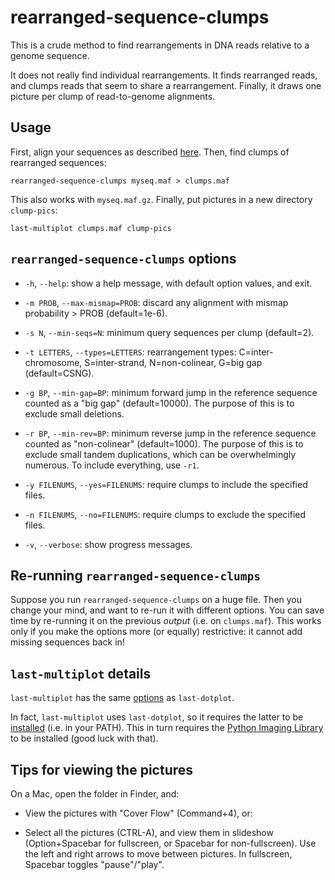 # rearranged-sequence-clumps

This is a crude method to find rearrangements in DNA reads relative to
a genome sequence.

It does not really find individual rearrangements.  It finds
rearranged reads, and clumps reads that seem to share a rearrangement.
Finally, it draws one picture per clump of read-to-genome alignments.

## Usage

First, align your sequences as described
[here](https://github.com/mcfrith/last-rna/blob/master/last-long-reads.md).
Then, find clumps of rearranged sequences:

    rearranged-sequence-clumps myseq.maf > clumps.maf

This also works with `myseq.maf.gz`.  Finally, put pictures in a new
directory `clump-pics`:

    last-multiplot clumps.maf clump-pics

## `rearranged-sequence-clumps` options

- `-h`, `--help`: show a help message, with default option values, and
  exit.

- `-m PROB`, `--max-mismap=PROB`: discard any alignment with mismap
  probability > PROB (default=1e-6).

- `-s N`, `--min-seqs=N`: minimum query sequences per clump
  (default=2).

- `-t LETTERS`, `--types=LETTERS`: rearrangement types:
  C=inter-chromosome, S=inter-strand, N=non-colinear, G=big gap
  (default=CSNG).

- `-g BP`, `--min-gap=BP`: minimum forward jump in the reference
  sequence counted as a "big gap" (default=10000).  The purpose of
  this is to exclude small deletions.

- `-r BP`, `--min-rev=BP`: minimum reverse jump in the reference
  sequence counted as "non-colinear" (default=1000).  The purpose of
  this is to exclude small tandem duplications, which can be
  overwhelmingly numerous.  To include everything, use `-r1`.

- `-y FILENUMS`, `--yes=FILENUMS`: require clumps to include the
  specified files.

- `-n FILENUMS`, `--no=FILENUMS`: require clumps to exclude the
  specified files.

- `-v`, `--verbose`: show progress messages.

## Re-running `rearranged-sequence-clumps`

Suppose you run `rearranged-sequence-clumps` on a huge file.  Then you
change your mind, and want to re-run it with different options.  You
can save time by re-running it on the previous *output* (i.e. on
`clumps.maf`).  This works only if you make the options more (or
equally) restrictive: it cannot add missing sequences back in!

## `last-multiplot` details

`last-multiplot` has the same
[options](http://last.cbrc.jp/doc/last-dotplot.html) as
`last-dotplot`.

In fact, `last-multiplot` uses `last-dotplot`, so it requires the
latter to be [installed](http://last.cbrc.jp/doc/last.html) (i.e. in
your PATH).  This in turn requires the [Python Imaging
Library](https://pillow.readthedocs.io/) to be installed (good luck
with that).

## Tips for viewing the pictures

On a Mac, open the folder in Finder, and:

* View the pictures with "Cover Flow" (Command+4), or:

* Select all the pictures (CTRL-A), and view them in slideshow
  (Option+Spacebar for fullscreen, or Spacebar for non-fullscreen).
  Use the left and right arrows to move between pictures.  In
  fullscreen, Spacebar toggles "pause"/"play".

